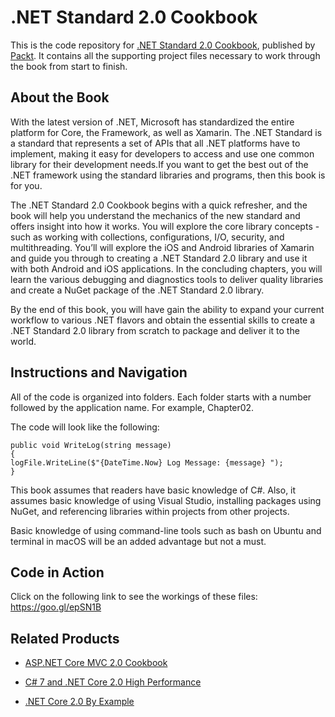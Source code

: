 # .NET Standard 2.0 Cookbook
This is the code repository for [.NET Standard 2.0 Cookbook](https://www.packtpub.com/application-development/net-standard-20-cookbook?utm_source=github&utm_medium=repository&utm_campaign=9781788834667), published by [Packt](https://www.packtpub.com/?utm_source=github). It contains all the supporting project files necessary to work through the book from start to finish.
## About the Book
With the latest version of .NET, Microsoft has standardized the entire platform for Core, the Framework, as well as Xamarin. The .NET Standard is a standard that represents a set of APIs that all .NET platforms have to implement, making it easy for developers to access and use one common library for their development needs.If you want to get the best out of the .NET framework using the standard libraries and programs, then this book is for you.

The .NET Standard 2.0 Cookbook begins with a quick refresher, and the book will help you understand the mechanics of the new standard and offers insight into how it works. You will explore the core library concepts - such as working with collections, configurations, I/O, security, and multithreading. You’ll will explore the iOS and Android libraries of Xamarin and guide you through to creating a .NET Standard 2.0 library and use it with both Android and iOS applications. In the concluding chapters, you will learn the various debugging and diagnostics tools to deliver quality libraries and create a NuGet package of the .NET Standard 2.0 library.

By the end of this book, you will have gain the ability to expand your current workflow to various .NET flavors and obtain the essential skills to create a .NET Standard 2.0 library from scratch to package and deliver it to the world.

## Instructions and Navigation
All of the code is organized into folders. Each folder starts with a number followed by the application name. For example, Chapter02.

The code will look like the following:
```
public void WriteLog(string message)
{
logFile.WriteLine($"{DateTime.Now} Log Message: {message} ");
}
```

This book assumes that readers have basic knowledge of C#. Also, it assumes basic knowledge of using Visual Studio, installing packages using NuGet, and referencing libraries within projects from other projects.

Basic knowledge of using command-line tools such as bash on Ubuntu and terminal in macOS will be an added advantage but not a must.
## Code in Action
Click on the following link to see the workings of these files:
https://goo.gl/epSN1B

## Related Products
* [ASP.NET Core MVC 2.0 Cookbook](https://www.packtpub.com/application-development/aspnet-core-mvc-20-cookbook?utm_source=github&utm_medium=repository&utm_campaign=9781785886751)

* [C# 7 and .NET Core 2.0 High Performance](https://www.packtpub.com/application-development/c-7-and-net-core-20-high-performance?utm_source=github&utm_medium=repository&utm_campaign=9781788470049)

* [.NET Core 2.0 By Example](https://www.packtpub.com/application-development/net-core-20-example?utm_source=github&utm_medium=repository&utm_campaign=9781788395090)

